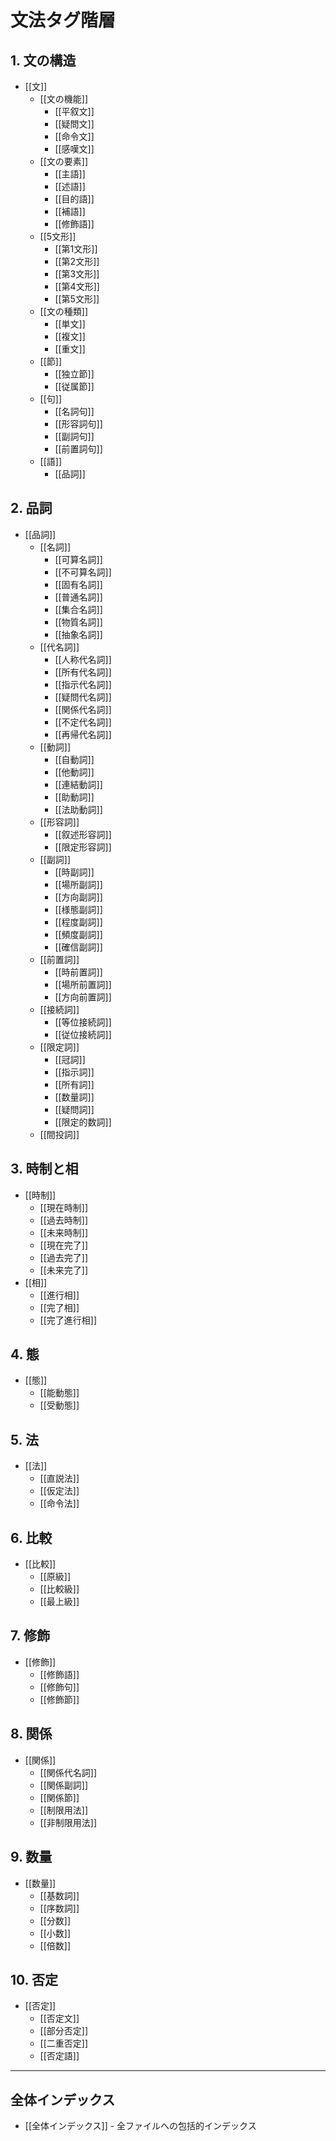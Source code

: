 # 文法タグ階層

## 1. 文の構造
- [[文]]
  - [[文の機能]]
    - [[平叙文]]
    - [[疑問文]]
    - [[命令文]]
    - [[感嘆文]]
  - [[文の要素]]
    - [[主語]]
    - [[述語]]
    - [[目的語]]
    - [[補語]]
    - [[修飾語]]
  - [[5文形]]
    - [[第1文形]]
    - [[第2文形]]
    - [[第3文形]]
    - [[第4文形]]
    - [[第5文形]]
  - [[文の種類]]
    - [[単文]]
    - [[複文]]
    - [[重文]]
  - [[節]]
    - [[独立節]]
    - [[従属節]]
  - [[句]]
    - [[名詞句]]
    - [[形容詞句]]
    - [[副詞句]]
    - [[前置詞句]]
  - [[語]]
    - [[品詞]]

## 2. 品詞
- [[品詞]]
  - [[名詞]]
    - [[可算名詞]]
    - [[不可算名詞]]
    - [[固有名詞]]
    - [[普通名詞]]
    - [[集合名詞]]
    - [[物質名詞]]
    - [[抽象名詞]]
  - [[代名詞]]
    - [[人称代名詞]]
    - [[所有代名詞]]
    - [[指示代名詞]]
    - [[疑問代名詞]]
    - [[関係代名詞]]
    - [[不定代名詞]]
    - [[再帰代名詞]]
  - [[動詞]]
    - [[自動詞]]
    - [[他動詞]]
    - [[連結動詞]]
    - [[助動詞]]
    - [[法助動詞]]
  - [[形容詞]]
    - [[叙述形容詞]]
    - [[限定形容詞]]
  - [[副詞]]
    - [[時副詞]]
    - [[場所副詞]]
    - [[方向副詞]]
    - [[様態副詞]]
    - [[程度副詞]]
    - [[頻度副詞]]
    - [[確信副詞]]
  - [[前置詞]]
    - [[時前置詞]]
    - [[場所前置詞]]
    - [[方向前置詞]]
  - [[接続詞]]
    - [[等位接続詞]]
    - [[従位接続詞]]
  - [[限定詞]]
    - [[冠詞]]
    - [[指示詞]]
    - [[所有詞]]
    - [[数量詞]]
    - [[疑問詞]]
    - [[限定的数詞]]
  - [[間投詞]]

## 3. 時制と相
- [[時制]]
  - [[現在時制]]
  - [[過去時制]]
  - [[未来時制]]
  - [[現在完了]]
  - [[過去完了]]
  - [[未来完了]]
- [[相]]
  - [[進行相]]
  - [[完了相]]
  - [[完了進行相]]

## 4. 態
- [[態]]
  - [[能動態]]
  - [[受動態]]

## 5. 法
- [[法]]
  - [[直説法]]
  - [[仮定法]]
  - [[命令法]]

## 6. 比較
- [[比較]]
  - [[原級]]
  - [[比較級]]
  - [[最上級]]

## 7. 修飾
- [[修飾]]
  - [[修飾語]]
  - [[修飾句]]
  - [[修飾節]]

## 8. 関係
- [[関係]]
  - [[関係代名詞]]
  - [[関係副詞]]
  - [[関係節]]
  - [[制限用法]]
  - [[非制限用法]]

## 9. 数量
- [[数量]]
  - [[基数詞]]
  - [[序数詞]]
  - [[分数]]
  - [[小数]]
  - [[倍数]]

## 10. 否定
- [[否定]]
  - [[否定文]]
  - [[部分否定]]
  - [[二重否定]]
  - [[否定語]]

---

## 全体インデックス
- [[全体インデックス]] - 全ファイルへの包括的インデックス 